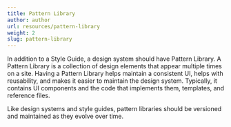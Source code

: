 ```yaml
---
title: Pattern Library
author: author
url: resources/pattern-library
weight: 2
slug: pattern-library
---
```


In addition to a Style Guide, a design system should have Pattern Library. A Pattern Library is a collection of design elements that appear multiple times on a site. Having a Pattern Library helps maintain a consistent UI, helps with reusability, and makes it easier to maintain the design system. Typically, it contains UI components and the code that implements them, templates, and reference files.

Like design systems and style guides, pattern libraries should be versioned and maintained as they evolve over time.
